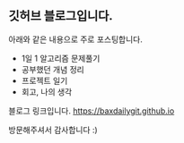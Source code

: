 ## 깃허브 블로그입니다. 


아래와 같은 내용으로 주로 포스팅합니다.
- 1일 1 알고리즘 문제풀기
- 공부했던 개념 정리
- 프로젝트 일기
- 회고, 나의 생각

블로그 링크입니다. https://baxdailygit.github.io

방문해주셔서 감사합니다 :)
